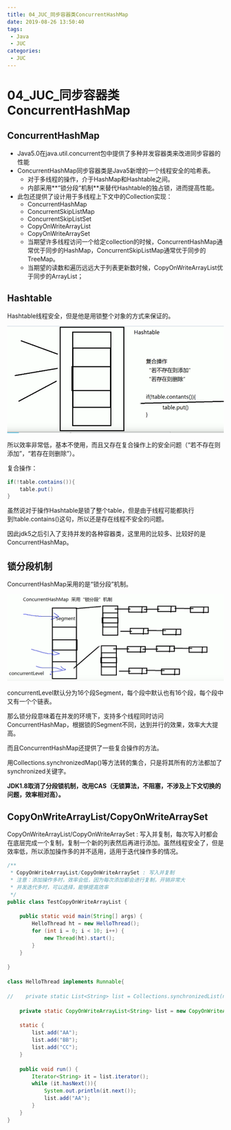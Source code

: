 ```yaml
---
title: 04_JUC_同步容器类ConcurrentHashMap
date: 2019-08-26 13:50:40
tags: 
 - Java
 - JUC
categories:
 - JUC
---
```


# 04_JUC_同步容器类ConcurrentHashMap

## ConcurrentHashMap

- Java5.0在java.util.concurrent包中提供了多种并发容器类来改进同步容器的性能
- ConcurrentHashMap同步容器类是Java5新增的一个线程安全的哈希表。
  - 对于多线程的操作，介于HashMap和Hashtable之间。
  - 内部采用**“锁分段“机制**来替代Hashtable的独占锁，进而提高性能。
- 此包还提供了设计用于多线程上下文中的Collection实现：
  - ConcurrentHashMap
  - ConcurrentSkipListMap
  - ConcurrentSkipListSet
  - CopyOnWriteArrayList
  - CopyOnWriteArraySet
  - 当期望许多线程访问一个给定collection的时候，ConcurrentHashMap通常优于同步的HashMap，ConcurrentSkipListMap通常优于同步的TreeMap。
  - 当期望的读数和遍历远远大于列表更新数时候，CopyOnWriteArrayList优于同步的ArrayList；



## Hashtable

Hashtable线程安全，但是他是用锁整个对象的方式来保证的。

![Hashtable](https://raw.githubusercontent.com/tomxwd/ImageHosting/master/blog/JUC/04Hashtable.png)

所以效率非常低，基本不使用，而且又存在复合操作上的安全问题（“若不存在则添加”，“若存在则删除”）。

复合操作：

```java
if(!table.contains()){
    table.put()
}
```

虽然说对于操作Hashtable是锁了整个table，但是由于线程可能都执行到!table.contains()这句，所以还是存在线程不安全的问题。

因此jdk5之后引入了支持并发的各种容器类，这里用的比较多、比较好的是ConcurrentHashMap。



## 锁分段机制

ConcurrentHashMap采用的是“锁分段”机制。

![锁分段机制](https://raw.githubusercontent.com/tomxwd/ImageHosting/master/blog/JUC/04%E9%94%81%E5%88%86%E6%AE%B5%E6%9C%BA%E5%88%B6.png)

concurrentLevel默认分为16个段Segment，每个段中默认也有16个段，每个段中又有一个个链表。

那么锁分段意味着在并发的环境下，支持多个线程同时访问ConcurrentHashMap，根据锁的Segment不同，达到并行的效果，效率大大提高。

而且ConcurrentHashMap还提供了一些复合操作的方法。

用Collections.synchronizedMap()等方法转的集合，只是将其所有的方法都加了synchronized关键字。

**JDK1.8取消了分段锁机制，改用CAS（无锁算法，不阻塞，不涉及上下文切换的问题，效率相对高）。**



## CopyOnWriteArrayList/CopyOnWriteArraySet

CopyOnWriteArrayList/CopyOnWriteArraySet : 写入并复制，每次写入时都会在底层完成一个复制，复制一个新的列表然后再进行添加。虽然线程安全了，但是效率低，所以添加操作多的并不适用，适用于迭代操作多的情况。

```java
/**
 * CopyOnWriteArrayList/CopyOnWriteArraySet : 写入并复制
 * 注意：添加操作多时，效率会低，因为每次添加都会进行复制，开销非常大
 * 并发迭代多时，可以选择，能够提高效率
 */
public class TestCopyOnWriteArrayList {

    public static void main(String[] args) {
        HelloThread ht = new HelloThread();
        for (int i = 0; i < 10; i++) {
            new Thread(ht).start();
        }
    }

}

class HelloThread implements Runnable{

//    private static List<String> list = Collections.synchronizedList(new ArrayList<String>());

    private static CopyOnWriteArrayList<String> list = new CopyOnWriteArrayList<String>();

    static {
        list.add("AA");
        list.add("BB");
        list.add("CC");
    }

    public void run() {
        Iterator<String> it = list.iterator();
        while (it.hasNext()){
            System.out.println(it.next());
            list.add("AA");
        }
    }
}
```

